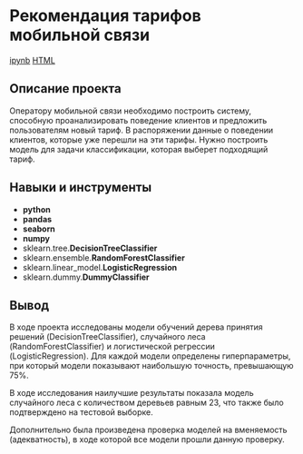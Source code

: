 # Рекомендация тарифов мобильной связи

[ipynb](https://github.com/Nanzhik/Tariffs-recomendation/blob/main/Tariffs-recomendation.ipynb)
[HTML](https://github.com/Nanzhik/Tariffs-recomendation/blob/main/Tariffs-recomendation.html)

## Описание проекта

Оператору мобильной связи необходимо построить систему, способную проанализировать поведение клиентов и предложить пользователям новый тариф.
В распоряжении данные о поведении клиентов, которые уже перешли на эти тарифы. Нужно построить модель для задачи классификации, которая выберет подходящий тариф.

## Навыки и инструменты

* **python**
* **pandas**
* **seaborn**
* **numpy**
* sklearn.tree.**DecisionTreeClassifier**
* sklearn.ensemble.**RandomForestClassifier**
* sklearn.linear_model.**LogisticRegression**
* sklearn.dummy.**DummyClassifier**

## Вывод

В ходе проекта исследованы модели обучений дерева принятия решений (DecisionTreeClassifier), случайного леса (RandomForestClassifier) и логистической регрессии (LogisticRegression). Для каждой модели определены гиперпараметры, при который модели показывают наибольшую точность, превышающую 75%.

В ходе исследования наилучшие результаты показала модель случайного леса с количеством деревьев равным 23, что также было подтверждено на тестовой выборке.

Дополнительно была произведена проверка моделей на вменяемость (адекватность), в ходе которой все модели прошли данную проверку.
